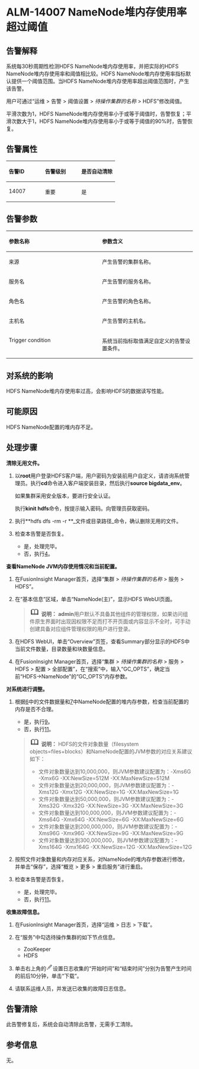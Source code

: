 # ALM-14007 NameNode堆内存使用率超过阈值<a name="ALM-14007"></a>

## 告警解释<a name="section18478403"></a>

系统每30秒周期性检测HDFS NameNode堆内存使用率，并把实际的HDFS NameNode堆内存使用率和阈值相比较。HDFS NameNode堆内存使用率指标默认提供一个阈值范围。当HDFS NameNode堆内存使用率超出阈值范围时，产生该告警。

用户可通过“运维 \> 告警 \> 阈值设置 \>  _待操作集群的名称_  \> HDFS”修改阈值。

平滑次数为1，HDFS NameNode堆内存使用率小于或等于阈值时，告警恢复；平滑次数大于1，HDFS NameNode堆内存使用率小于或等于阈值的90%时，告警恢复。

## 告警属性<a name="section32087900"></a>

<a name="table18896743"></a>
<table><thead align="left"><tr id="row65236322"><th class="cellrowborder" valign="top" width="33.33333333333333%" id="mcps1.1.4.1.1"><p id="p49650740"><a name="p49650740"></a><a name="p49650740"></a>告警ID</p>
</th>
<th class="cellrowborder" valign="top" width="33.33333333333333%" id="mcps1.1.4.1.2"><p id="p62287027"><a name="p62287027"></a><a name="p62287027"></a>告警级别</p>
</th>
<th class="cellrowborder" valign="top" width="33.33333333333333%" id="mcps1.1.4.1.3"><p id="p12084422"><a name="p12084422"></a><a name="p12084422"></a>是否自动清除</p>
</th>
</tr>
</thead>
<tbody><tr id="row39314134"><td class="cellrowborder" valign="top" width="33.33333333333333%" headers="mcps1.1.4.1.1 "><p id="p30328266"><a name="p30328266"></a><a name="p30328266"></a>14007</p>
</td>
<td class="cellrowborder" valign="top" width="33.33333333333333%" headers="mcps1.1.4.1.2 "><p id="p40670475"><a name="p40670475"></a><a name="p40670475"></a>重要</p>
</td>
<td class="cellrowborder" valign="top" width="33.33333333333333%" headers="mcps1.1.4.1.3 "><p id="p5974144"><a name="p5974144"></a><a name="p5974144"></a>是</p>
</td>
</tr>
</tbody>
</table>

## 告警参数<a name="section20355649"></a>

<a name="table14143633"></a>
<table><thead align="left"><tr id="row64733184"><th class="cellrowborder" valign="top" width="50%" id="mcps1.1.3.1.1"><p id="p8896528"><a name="p8896528"></a><a name="p8896528"></a>参数名称</p>
</th>
<th class="cellrowborder" valign="top" width="50%" id="mcps1.1.3.1.2"><p id="p49530177"><a name="p49530177"></a><a name="p49530177"></a>参数含义</p>
</th>
</tr>
</thead>
<tbody><tr id="row187992533315"><td class="cellrowborder" valign="top" width="50%" headers="mcps1.1.3.1.1 "><p id="p156438591896"><a name="p156438591896"></a><a name="p156438591896"></a>来源</p>
</td>
<td class="cellrowborder" valign="top" width="50%" headers="mcps1.1.3.1.2 "><p id="p187931338134115"><a name="p187931338134115"></a><a name="p187931338134115"></a>产生告警的集群名称。</p>
</td>
</tr>
<tr id="row52521402"><td class="cellrowborder" valign="top" width="50%" headers="mcps1.1.3.1.1 "><p id="p65062640"><a name="p65062640"></a><a name="p65062640"></a>服务名</p>
</td>
<td class="cellrowborder" valign="top" width="50%" headers="mcps1.1.3.1.2 "><p id="p56016807"><a name="p56016807"></a><a name="p56016807"></a>产生告警的服务名称。</p>
</td>
</tr>
<tr id="row34389217"><td class="cellrowborder" valign="top" width="50%" headers="mcps1.1.3.1.1 "><p id="p35626567"><a name="p35626567"></a><a name="p35626567"></a>角色名</p>
</td>
<td class="cellrowborder" valign="top" width="50%" headers="mcps1.1.3.1.2 "><p id="p7652801"><a name="p7652801"></a><a name="p7652801"></a>产生告警的角色名称。</p>
</td>
</tr>
<tr id="row1766353"><td class="cellrowborder" valign="top" width="50%" headers="mcps1.1.3.1.1 "><p id="p51620924"><a name="p51620924"></a><a name="p51620924"></a>主机名</p>
</td>
<td class="cellrowborder" valign="top" width="50%" headers="mcps1.1.3.1.2 "><p id="p46320410"><a name="p46320410"></a><a name="p46320410"></a>产生告警的主机名。</p>
</td>
</tr>
<tr id="row14230512"><td class="cellrowborder" valign="top" width="50%" headers="mcps1.1.3.1.1 "><p id="p11820857"><a name="p11820857"></a><a name="p11820857"></a>Trigger condition</p>
</td>
<td class="cellrowborder" valign="top" width="50%" headers="mcps1.1.3.1.2 "><p id="p17965366"><a name="p17965366"></a><a name="p17965366"></a>系统当前指标取值满足自定义的告警设置条件。</p>
</td>
</tr>
</tbody>
</table>

## 对系统的影响<a name="section48983113"></a>

HDFS NameNode堆内存使用率过高，会影响HDFS的数据读写性能。

## 可能原因<a name="section38194839"></a>

HDFS NameNode配置的堆内存不足。

## 处理步骤<a name="section8209235"></a>

**清除无用文件。**

1.  以**root**用户登录HDFS客户端，用户密码为安装前用户自定义，请咨询系统管理员。执行**cd**命令进入客户端安装目录，然后执行**source bigdata\_env**。

    如果集群采用安全版本，要进行安全认证。

    执行**kinit hdfs**命令，按提示输入密码。向管理员获取密码。

2.  执行**hdfs dfs -rm -r **_文件或目录路径_命令，确认删除无用的文件。
3.  检查本告警是否恢复。
    -   是，处理完毕。
    -   否，执行[4](#li5159765816514)。


**查看NameNode JVM内存使用情况和当前配置。**

1.  <a name="li5159765816514"></a>在FusionInsight Manager首页，选择“集群 \>  _待操作集群的名称_  \> 服务 \> HDFS”。
2.  在“基本信息”区域，单击“NameNode\(主\)”，显示HDFS WebUI页面。

    >![](public_sys-resources/icon-note.gif) **说明：** 
    >**admin**用户默认不具备其他组件的管理权限，如果访问组件原生界面时出现因权限不足而打不开页面或内容显示不全时，可手动创建具备对应组件管理权限的用户进行登录。

3.  <a name="li1866075416514"></a>在HDFS WebUI，单击“Overview”页签，查看Summary部分显示的HDFS中当前文件数量，目录数量和块数量信息。
4.  <a name="li3512608216514"></a>在FusionInsight Manager首页，选择“集群 \>  _待操作集群的名称_  \> 服务 \> HDFS \> 配置 \> 全部配置”，在“搜索”中，输入“GC\_OPTS”，确定当前“HDFS-\>NameNode”的“GC\_OPTS”内存参数。

**对系统进行调整。**

1.  根据[6](#li1866075416514)中的文件数据量和[7](#li3512608216514)中NameNode配置的堆内存参数，检查当前配置的内存是否不合理。

    -   是，执行[9](#li4682169216514)。
    -   否，执行[11](#li6080133416514)。

    >![](public_sys-resources/icon-note.gif) **说明：** 
    >HDFS的文件对象数量（filesystem objects=files+blocks）和NameNode配置的JVM参数的对应关系建议如下：
    >-   文件对象数量达到10,000,000，则JVM参数建议配置为：-Xms6G -Xmx6G -XX:NewSize=512M -XX:MaxNewSize=512M
    >-   文件对象数量达到20,000,000，则JVM参数建议配置为：-Xms12G -Xmx12G -XX:NewSize=1G -XX:MaxNewSize=1G
    >-   文件对象数量达到50,000,000，则JVM参数建议配置为：-Xms32G -Xmx32G -XX:NewSize=3G -XX:MaxNewSize=3G
    >-   文件对象数量达到100,000,000，则JVM参数建议配置为：-Xms64G -Xmx64G -XX:NewSize=6G -XX:MaxNewSize=6G
    >-   文件对象数量达到200,000,000，则JVM参数建议配置为：-Xms96G -Xmx96G -XX:NewSize=9G -XX:MaxNewSize=9G
    >-   文件对象数量达到300,000,000，则JVM参数建议配置为：-Xms164G -Xmx164G -XX:NewSize=12G -XX:MaxNewSize=12G

2.  <a name="li4682169216514"></a>按照文件对象数量和内存对应关系，对NameNode的堆内存参数进行修改，并单击“保存”，选择“概览 \> 更多 \> 重启服务”进行重启。
3.  检查本告警是否恢复。
    -   是，处理完毕。
    -   否，执行[11](#li6080133416514)。


**收集故障信息。**

1.  <a name="li6080133416514"></a>在FusionInsight Manager首页，选择“运维 \> 日志 \> 下载”。
2.  在“服务”中勾选待操作集群的如下节点信息。
    -   ZooKeeper
    -   HDFS

3.  单击右上角的![](figures/zh-cn_image_0263895680.png)设置日志收集的“开始时间”和“结束时间”分别为告警产生时间的前后10分钟，单击“下载”。
4.  请联系运维人员，并发送已收集的故障日志信息。

## 告警清除<a name="section169311343318"></a>

此告警修复后，系统会自动清除此告警，无需手工清除。

## 参考信息<a name="section6774254"></a>

无。

